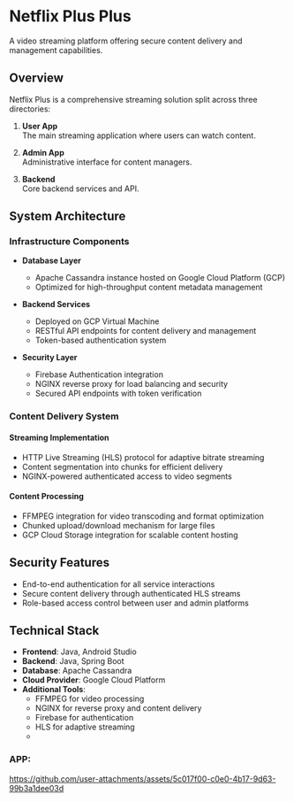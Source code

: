 # Netflix Plus Plus

A video streaming platform offering secure content delivery and management capabilities.

## Overview

Netflix Plus is a comprehensive streaming solution split across three directories:

1. **User App**  
   The main streaming application where users can watch content.

2. **Admin App**  
   Administrative interface for content managers.  

3. **Backend**  
   Core backend services and API.  

## System Architecture

### Infrastructure Components

* **Database Layer**
  * Apache Cassandra instance hosted on Google Cloud Platform (GCP)
  * Optimized for high-throughput content metadata management
  
* **Backend Services**
  * Deployed on GCP Virtual Machine
  * RESTful API endpoints for content delivery and management
  * Token-based authentication system
  
* **Security Layer**
  * Firebase Authentication integration
  * NGINX reverse proxy for load balancing and security
  * Secured API endpoints with token verification

### Content Delivery System

#### Streaming Implementation
* HTTP Live Streaming (HLS) protocol for adaptive bitrate streaming
* Content segmentation into chunks for efficient delivery
* NGINX-powered authenticated access to video segments

#### Content Processing
* FFMPEG integration for video transcoding and format optimization
* Chunked upload/download mechanism for large files
* GCP Cloud Storage integration for scalable content hosting

## Security Features

* End-to-end authentication for all service interactions
* Secure content delivery through authenticated HLS streams
* Role-based access control between user and admin platforms

## Technical Stack
* **Frontend**: Java, Android Studio
* **Backend**: Java, Spring Boot
* **Database**: Apache Cassandra
* **Cloud Provider**: Google Cloud Platform
* **Additional Tools**:
  * FFMPEG for video processing
  * NGINX for reverse proxy and content delivery
  * Firebase for authentication
  * HLS for adaptive streaming
  * 
### APP:
https://github.com/user-attachments/assets/5c017f00-c0e0-4b17-9d63-99b3a1dee03d

